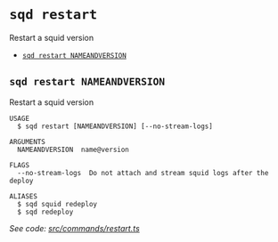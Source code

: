 `sqd restart`
=============

Restart a squid version

* [`sqd restart NAMEANDVERSION`](#sqd-restart-nameandversion)

## `sqd restart NAMEANDVERSION`

Restart a squid version

```
USAGE
  $ sqd restart [NAMEANDVERSION] [--no-stream-logs]

ARGUMENTS
  NAMEANDVERSION  name@version

FLAGS
  --no-stream-logs  Do not attach and stream squid logs after the deploy

ALIASES
  $ sqd squid redeploy
  $ sqd redeploy
```

_See code: [src/commands/restart.ts](https://github.com/subsquid/squid-cli/blob/master/src/commands/restart.ts)_
